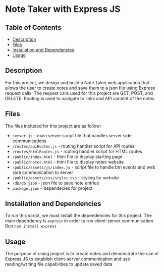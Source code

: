 # Note Taker with Express JS

## Table of Contents
  
  * [Description](#description)
  * [Files](#files)
  * [Installation and Dependencies](#installation)
  * [Usage](#usage)

## Description

For this project, we design and build a Note Taker web application that allows the user to create notes and save 
them to a json file using Express request calls. The request calls used for this project are GET, POST, and DELETE. 
Routing is used to navigate to links and API content of the notes.

## Files

The files included for this project are as follow:
  * `server.js` - main server script file that handles server side communications
  * `/routes/apiRoutes.js` - routing handler script for API routes
  * `/routes/htmlRoutes.js` - routing handler script for HTML routes
  * `/public/index.html` - html file to display starting page
  * `/public/notes.html` - html file to display notes website
  * `/public/assets/js/index.js` - script file to handle btn events and web side communication to server
  * `/public/assets/css/styles.css` - styling for website
  * `/db/db.json` - json file to save note entries
  * `package.json` - dependecies for project

## Installation and Dependencies

To run this script, we must install the dependencies for this project. The main dependency is `express` in order to run client-server communication. Run `npm install express`

## Usage

The purpose of using project is to create notes and demonstrate the use of Express JS to establish client-server 
communication and use reading/writing file capabilities to update saved data